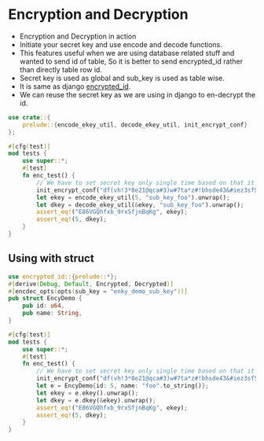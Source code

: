# Encryption and Decryption

* Encryption and Decryption in action
* Initiate your secret key and use encode and decode functions.
* This features useful when we are using database related stuff and wanted to send id of table,
 So it is better to send encrypted_id rather than directly table row id.
* Secret key is used as global and sub_key is used as table wise.   
* It is same as django [encrypted_id](https://pypi.org/project/django-encrypted-id/).
* We can reuse the secret key as we are using in django to en-decrypt the id.

```rust
use crate::{
    prelude::{encode_ekey_util, decode_ekey_util, init_encrypt_conf}
};

#[cfg(test)]
mod tests {
    use super::*;
    #[test]
    fn enc_test() {
        // We have to set secret key only single time based on that it will encrypt and decrypt key. 
        init_encrypt_conf("df(vh!3*8e21@qca#3)w#7ta*z#!bhsde43&#iez3sf5m1#h6l");
        let ekey = encode_ekey_util(5, "sub_key_foo").unwrap();
        let dkey = decode_ekey_util(&ekey, "sub_key_foo").unwrap();
        assert_eq!("E86VGQhfxb_9rxSfjnBqKg", ekey);
        assert_eq!(5, dkey);
    }
}

```

## Using with struct 
```rust
use encrypted_id::{prelude::*};
#[derive(Debug, Default, Encrypted, Decrypted)]
#[encdec_opts(opts(sub_key = "enky_demo_sub_key"))]
pub struct EncyDemo {
    pub id: u64,
    pub name: String,
}

#[cfg(test)]
mod tests {
    use super::*;
    #[test]
    fn enc_test() {
        // We have to set secret key only single time based on that it will encrypt and decrypt key.           
        init_encrypt_conf("df(vh!3*8e21@qca#3)w#7ta*z#!bhsde43&#iez3sf5m1#h6l");
        let e = EncyDemo{id: 5, name: "foo".to_string()};
        let ekey = e.ekey().unwrap();
        let dkey = e.dkey(&ekey).unwrap();
        assert_eq!("E86VGQhfxb_9rxSfjnBqKg", ekey);
        assert_eq!(5, dkey);
    }
}

```